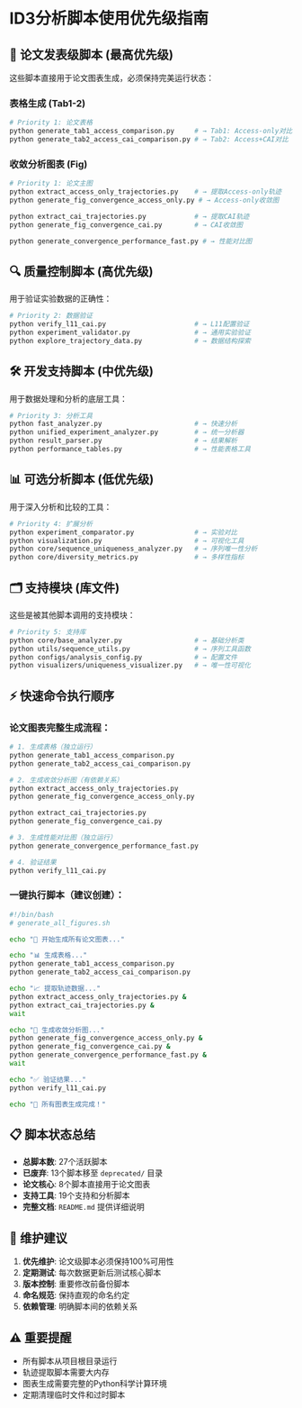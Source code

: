 # ID3分析脚本使用优先级指南

## 🚀 论文发表级脚本 (最高优先级)
这些脚本直接用于论文图表生成，必须保持完美运行状态：

### 表格生成 (Tab1-2)
```bash
# Priority 1: 论文表格
python generate_tab1_access_comparison.py     # → Tab1: Access-only对比
python generate_tab2_access_cai_comparison.py # → Tab2: Access+CAI对比
```

### 收敛分析图表 (Fig)
```bash
# Priority 1: 论文主图
python extract_access_only_trajectories.py    # → 提取Access-only轨迹
python generate_fig_convergence_access_only.py # → Access-only收敛图

python extract_cai_trajectories.py            # → 提取CAI轨迹  
python generate_fig_convergence_cai.py        # → CAI收敛图

python generate_convergence_performance_fast.py # → 性能对比图
```

## 🔍 质量控制脚本 (高优先级)
用于验证实验数据的正确性：

```bash
# Priority 2: 数据验证
python verify_l11_cai.py                      # → L11配置验证
python experiment_validator.py                # → 通用实验验证
python explore_trajectory_data.py             # → 数据结构探索
```

## 🛠️ 开发支持脚本 (中优先级)
用于数据处理和分析的底层工具：

```bash
# Priority 3: 分析工具
python fast_analyzer.py                       # → 快速分析
python unified_experiment_analyzer.py         # → 统一分析器
python result_parser.py                       # → 结果解析
python performance_tables.py                  # → 性能表格工具
```

## 📊 可选分析脚本 (低优先级)
用于深入分析和比较的工具：

```bash
# Priority 4: 扩展分析
python experiment_comparator.py               # → 实验对比
python visualization.py                       # → 可视化工具
python core/sequence_uniqueness_analyzer.py   # → 序列唯一性分析
python core/diversity_metrics.py              # → 多样性指标
```

## 🗂️ 支持模块 (库文件)
这些是被其他脚本调用的支持模块：

```bash
# Priority 5: 支持库
python core/base_analyzer.py                  # → 基础分析类
python utils/sequence_utils.py                # → 序列工具函数
python configs/analysis_config.py             # → 配置文件
python visualizers/uniqueness_visualizer.py   # → 唯一性可视化
```

## ⚡ 快速命令执行顺序

### 论文图表完整生成流程：
```bash
# 1. 生成表格（独立运行）
python generate_tab1_access_comparison.py
python generate_tab2_access_cai_comparison.py

# 2. 生成收敛分析图（有依赖关系）
python extract_access_only_trajectories.py
python generate_fig_convergence_access_only.py

python extract_cai_trajectories.py  
python generate_fig_convergence_cai.py

# 3. 生成性能对比图（独立运行）
python generate_convergence_performance_fast.py

# 4. 验证结果
python verify_l11_cai.py
```

### 一键执行脚本（建议创建）：
```bash
#!/bin/bash
# generate_all_figures.sh

echo "🚀 开始生成所有论文图表..."

echo "📊 生成表格..."
python generate_tab1_access_comparison.py
python generate_tab2_access_cai_comparison.py

echo "📈 提取轨迹数据..."
python extract_access_only_trajectories.py &
python extract_cai_trajectories.py &
wait

echo "🎨 生成收敛分析图..."
python generate_fig_convergence_access_only.py &
python generate_fig_convergence_cai.py &
python generate_convergence_performance_fast.py &
wait

echo "✅ 验证结果..."
python verify_l11_cai.py

echo "🎯 所有图表生成完成！"
```

## 📋 脚本状态总结

- **总脚本数**: 27个活跃脚本
- **已废弃**: 13个脚本移至 `deprecated/` 目录
- **论文核心**: 8个脚本直接用于论文图表
- **支持工具**: 19个支持和分析脚本
- **完整文档**: `README.md` 提供详细说明

## 🎯 维护建议

1. **优先维护**: 论文级脚本必须保持100%可用性
2. **定期测试**: 每次数据更新后测试核心脚本
3. **版本控制**: 重要修改前备份脚本
4. **命名规范**: 保持直观的命名约定
5. **依赖管理**: 明确脚本间的依赖关系

## ⚠️ 重要提醒

- 所有脚本从项目根目录运行
- 轨迹提取脚本需要大内存
- 图表生成需要完整的Python科学计算环境
- 定期清理临时文件和过时脚本